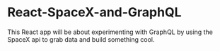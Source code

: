 # React-SpaceX-and-GraphQL

This React app will be about experimenting with GraphQL by using the SpaceX api to grab data and build something cool.
